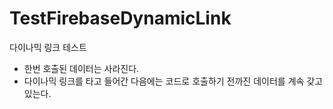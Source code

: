 # TestFirebaseDynamicLink
다이나믹 링크 테스트
- 한번 호출된 데이터는 사라진다.
- 다이나믹 링크를 타고 들어간 다음에는 코드로 호출하기 전까진 데이터를 계속 갖고 있는다.